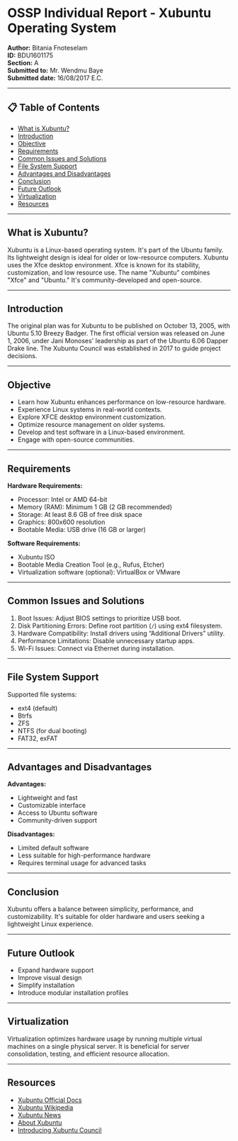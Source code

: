 
# OSSP Individual Report - Xubuntu Operating System

**Author:** Bitania Fnoteselam  
**ID:** BDU1601175  
**Section:** A  
**Submitted to:** Mr. Wendmu Baye  
**Submitted date:** 16/08/2017 E.C.

---

## 📋 Table of Contents

- [What is Xubuntu?](#what-is-xubuntu)
- [Introduction](#introduction)
- [Objective](#objective)
- [Requirements](#requirements)
- [Common Issues and Solutions](#common-issues-and-solutions)
- [File System Support](#file-system-support)
- [Advantages and Disadvantages](#advantages-and-disadvantages)
- [Conclusion](#conclusion)
- [Future Outlook](#future-outlook)
- [Virtualization](#virtualization)
- [Resources](#resources)

---

## What is Xubuntu?

Xubuntu is a Linux-based operating system. It's part of the Ubuntu family. Its lightweight design is ideal for older or low-resource computers. Xubuntu uses the Xfce desktop environment. Xfce is known for its stability, customization, and low resource use. The name "Xubuntu" combines "Xfce" and "Ubuntu." It's community-developed and open-source.

---

## Introduction

The original plan was for Xubuntu to be published on October 13, 2005, with Ubuntu 5.10 Breezy Badger. The first official version was released on June 1, 2006, under Jani Monoses' leadership as part of the Ubuntu 6.06 Dapper Drake line. The Xubuntu Council was established in 2017 to guide project decisions.

---

## Objective

- Learn how Xubuntu enhances performance on low-resource hardware.
- Experience Linux systems in real-world contexts.
- Explore XFCE desktop environment customization.
- Optimize resource management on older systems.
- Develop and test software in a Linux-based environment.
- Engage with open-source communities.

---

## Requirements

**Hardware Requirements:**
- Processor: Intel or AMD 64-bit
- Memory (RAM): Minimum 1 GB (2 GB recommended)
- Storage: At least 8.6 GB of free disk space
- Graphics: 800x600 resolution
- Bootable Media: USB drive (16 GB or larger)

**Software Requirements:**
- Xubuntu ISO
- Bootable Media Creation Tool (e.g., Rufus, Etcher)
- Virtualization software (optional): VirtualBox or VMware

---

## Common Issues and Solutions

1. Boot Issues: Adjust BIOS settings to prioritize USB boot.
2. Disk Partitioning Errors: Define root partition (`/`) using ext4 filesystem.
3. Hardware Compatibility: Install drivers using “Additional Drivers” utility.
4. Performance Limitations: Disable unnecessary startup apps.
5. Wi-Fi Issues: Connect via Ethernet during installation.

---

## File System Support

Supported file systems:
- ext4 (default)
- Btrfs
- ZFS
- NTFS (for dual booting)
- FAT32, exFAT

---

## Advantages and Disadvantages

**Advantages:**
- Lightweight and fast
- Customizable interface
- Access to Ubuntu software
- Community-driven support

**Disadvantages:**
- Limited default software
- Less suitable for high-performance hardware
- Requires terminal usage for advanced tasks

---

## Conclusion

Xubuntu offers a balance between simplicity, performance, and customizability. It's suitable for older hardware and users seeking a lightweight Linux experience.

---

## Future Outlook

- Expand hardware support
- Improve visual design
- Simplify installation
- Introduce modular installation profiles

---

## Virtualization

Virtualization optimizes hardware usage by running multiple virtual machines on a single physical server. It is beneficial for server consolidation, testing, and efficient resource allocation.

---

## Resources

- [Xubuntu Official Docs](https://docs.xubuntu.org/current/user/en_GB/what-is-xubuntu.html)
- [Xubuntu Wikipedia](https://en.wikipedia.org/wiki/Xubuntu)
- [Xubuntu News](https://xubuntu.org/news/xubuntu-24-10-released/)
- [About Xubuntu](https://xubuntu.org/about)
- [Introducing Xubuntu Council](https://xubuntu.org/news/introducing-xubuntu-council)
